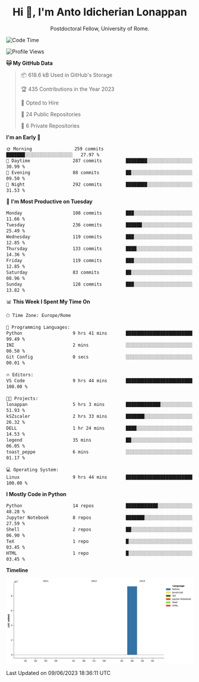 
<h1 align="center">Hi 👋, I'm Anto Idicherian Lonappan</h1>
<p align="center">Postdoctoral Fellow, University of Rome. </p>


<!--START_SECTION:waka-->
![Code Time](http://img.shields.io/badge/Code%20Time-350%20hrs%2030%20mins-blue)

![Profile Views](http://img.shields.io/badge/Profile%20Views-2-blue)

**🐱 My GitHub Data** 

> 📦 618.6 kB Used in GitHub's Storage 
 > 
> 🏆 435 Contributions in the Year 2023
 > 
> 💼 Opted to Hire
 > 
> 📜 24 Public Repositories 
 > 
> 🔑 6 Private Repositories 
 > 
**I'm an Early 🐤** 

```text
🌞 Morning                259 commits         ███████░░░░░░░░░░░░░░░░░░   27.97 % 
🌆 Daytime                287 commits         ████████░░░░░░░░░░░░░░░░░   30.99 % 
🌃 Evening                88 commits          ██░░░░░░░░░░░░░░░░░░░░░░░   09.50 % 
🌙 Night                  292 commits         ████████░░░░░░░░░░░░░░░░░   31.53 % 
```
📅 **I'm Most Productive on Tuesday** 

```text
Monday                   108 commits         ███░░░░░░░░░░░░░░░░░░░░░░   11.66 % 
Tuesday                  236 commits         ██████░░░░░░░░░░░░░░░░░░░   25.49 % 
Wednesday                119 commits         ███░░░░░░░░░░░░░░░░░░░░░░   12.85 % 
Thursday                 133 commits         ████░░░░░░░░░░░░░░░░░░░░░   14.36 % 
Friday                   119 commits         ███░░░░░░░░░░░░░░░░░░░░░░   12.85 % 
Saturday                 83 commits          ██░░░░░░░░░░░░░░░░░░░░░░░   08.96 % 
Sunday                   128 commits         ███░░░░░░░░░░░░░░░░░░░░░░   13.82 % 
```


📊 **This Week I Spent My Time On** 

```text
🕑︎ Time Zone: Europe/Rome

💬 Programming Languages: 
Python                   9 hrs 41 mins       █████████████████████████   99.49 % 
INI                      2 mins              ░░░░░░░░░░░░░░░░░░░░░░░░░   00.50 % 
Git Config               0 secs              ░░░░░░░░░░░░░░░░░░░░░░░░░   00.01 % 

🔥 Editors: 
VS Code                  9 hrs 44 mins       █████████████████████████   100.00 % 

🐱‍💻 Projects: 
lonappan                 5 hrs 3 mins        █████████████░░░░░░░░░░░░   51.93 % 
kSZscaler                2 hrs 33 mins       ███████░░░░░░░░░░░░░░░░░░   26.32 % 
DELL                     1 hr 24 mins        ████░░░░░░░░░░░░░░░░░░░░░   14.53 % 
legend                   35 mins             ██░░░░░░░░░░░░░░░░░░░░░░░   06.05 % 
toast_peppe              6 mins              ░░░░░░░░░░░░░░░░░░░░░░░░░   01.17 % 

💻 Operating System: 
Linux                    9 hrs 44 mins       █████████████████████████   100.00 % 
```

**I Mostly Code in Python** 

```text
Python                   14 repos            ████████████░░░░░░░░░░░░░   48.28 % 
Jupyter Notebook         8 repos             ███████░░░░░░░░░░░░░░░░░░   27.59 % 
Shell                    2 repos             ██░░░░░░░░░░░░░░░░░░░░░░░   06.90 % 
TeX                      1 repo              █░░░░░░░░░░░░░░░░░░░░░░░░   03.45 % 
HTML                     1 repo              █░░░░░░░░░░░░░░░░░░░░░░░░   03.45 % 
```



**Timeline**

![Lines of Code chart](https://raw.githubusercontent.com/antolonappan/antolonappan/main/assets/bar_graph.png)


 Last Updated on 09/06/2023 18:36:11 UTC
<!--END_SECTION:waka-->

